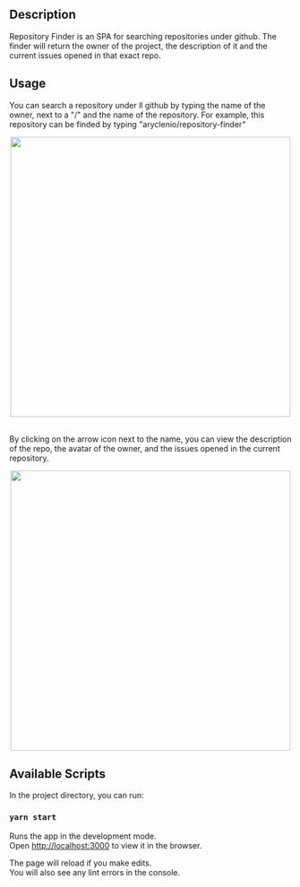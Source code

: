 ## Description

Repository Finder is an SPA for searching repositories under github. The finder will return the owner of the project, the description of it and the current issues opened in that exact repo. 

## Usage 

You can search a repository under ll github by typing the name of the owner, next to a "/" and the name of the repository.
For example, this repository can be finded by typing "aryclenio/repository-finder"
<br>
<p align="center">
<img src="https://user-images.githubusercontent.com/31252524/72206699-b3285300-346f-11ea-8a01-b6109c501ade.png" width="500" align="middle">
</p>
<br>
By clicking on the arrow icon next to the name, you can view the description of the repo, the avatar of the owner, and the issues opened in the current repository.
<br>
<p align="center">
<img src="https://user-images.githubusercontent.com/31252524/72206746-4a8da600-3470-11ea-8b7c-befc7cb1e20d.png" width="500" align="middle">
</p>

## Available Scripts

In the project directory, you can run:

### `yarn start`

Runs the app in the development mode.<br />
Open [http://localhost:3000](http://localhost:3000) to view it in the browser.

The page will reload if you make edits.<br />
You will also see any lint errors in the console.



